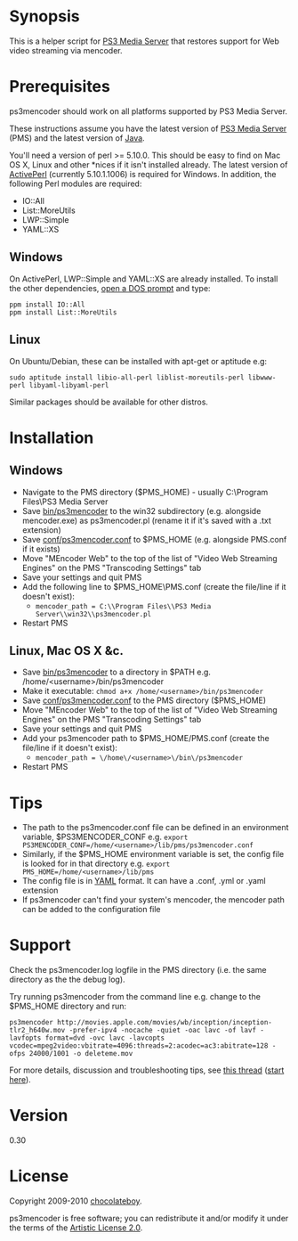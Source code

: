 # Synopsis

This is a helper script for [PS3 Media Server](http://code.google.com/p/ps3mediaserver/) that restores support for Web video streaming via mencoder.

# Prerequisites

ps3mencoder should work on all platforms supported by PS3 Media Server.

These instructions assume you have the latest version of [PS3 Media Server](http://ps3mediaserver.org/forum/viewtopic.php?f=2&t=3217) (PMS) and the latest version of [Java](http://www.java.com/en/download/index.jsp).

You'll need a version of perl >= 5.10.0. This should be easy to find on Mac OS X, Linux and other *nices if it isn't installed already. The latest version of [ActivePerl](http://www.activestate.com/activeperl/) (currently 5.10.1.1006) is required for Windows. In addition, the following Perl modules are required:

* IO::All
* List::MoreUtils
* LWP::Simple
* YAML::XS

## Windows

On ActivePerl, LWP::Simple and YAML::XS are already installed. To install the other dependencies, [open a DOS prompt](http://www.computerhope.com/issues/chdos.htm) and type:

    ppm install IO::All
    ppm install List::MoreUtils

## Linux

On Ubuntu/Debian, these can be installed with apt-get or aptitude e.g:

    sudo aptitude install libio-all-perl liblist-moreutils-perl libwww-perl libyaml-libyaml-perl

Similar packages should be available for other distros.

# Installation

## Windows

* Navigate to the PMS directory ($PMS_HOME) - usually C:\Program Files\PS3 Media Server
* Save [bin/ps3mencoder](http://github.com/chocolateboy/ps3mencoder/raw/master/bin/ps3mencoder) to the win32 subdirectory (e.g. alongside mencoder.exe) as ps3mencoder.pl (rename it if it's saved with a .txt extension)
* Save [conf/ps3mencoder.conf](http://github.com/chocolateboy/ps3mencoder/raw/master/conf/ps3mencoder.conf)
  to $PMS_HOME (e.g. alongside PMS.conf if it exists)
* Move "MEncoder Web" to the top of the list of "Video Web Streaming Engines" on the PMS "Transcoding Settings" tab
* Save your settings and quit PMS
* Add the following line to $PMS_HOME\PMS.conf (create the file/line if it doesn't exist):
  * `mencoder_path = C:\\Program Files\\PS3 Media Server\\win32\\ps3mencoder.pl`
* Restart PMS

## Linux, Mac OS X &c.

* Save [bin/ps3mencoder](http://github.com/chocolateboy/ps3mencoder/raw/master/bin/ps3mencoder)
  to a directory in $PATH e.g. /home/\<username\>/bin/ps3mencoder
* Make it executable: `chmod a+x /home/<username>/bin/ps3mencoder`
* Save [conf/ps3mencoder.conf](http://github.com/chocolateboy/ps3mencoder/raw/master/conf/ps3mencoder.conf)
  to the PMS directory ($PMS_HOME)
* Move "MEncoder Web" to the top of the list of "Video Web Streaming Engines" on the PMS "Transcoding Settings" tab
* Save your settings and quit PMS
* Add your ps3mencoder path to $PMS_HOME/PMS.conf (create the file/line if it doesn't exist):
  * `mencoder_path = \/home\/<username>\/bin\/ps3mencoder`
* Restart PMS

# Tips

* The path to the ps3mencoder.conf file can be defined in an environment variable, $PS3MENCODER_CONF e.g.
`export PS3MENCODER_CONF=/home/<username>/lib/pms/ps3mencoder.conf`
* Similarly, if the $PMS_HOME environment variable is set, the config file is looked for in that directory e.g.
`export PMS_HOME=/home/<username>/lib/pms`
* The config file is in [YAML](http://en.wikipedia.org/wiki/YAML) format. It can have a .conf, .yml or .yaml extension
* If ps3mencoder can't find your system's mencoder, the mencoder path can be added to the configuration file

# Support #

Check the ps3mencoder.log logfile in the PMS directory (i.e. the same directory as the the debug log).

Try running ps3mencoder from the command line e.g. change to the $PMS_HOME directory and run:

`ps3mencoder http://movies.apple.com/movies/wb/inception/inception-tlr2_h640w.mov -prefer-ipv4 -nocache -quiet -oac lavc -of lavf -lavfopts format=dvd -ovc lavc -lavcopts vcodec=mpeg2video:vbitrate=4096:threads=2:acodec=ac3:abitrate=128 -ofps 24000/1001 -o deleteme.mov`

For more details, discussion and troubleshooting tips, see [this thread](http://ps3mediaserver.org/forum/viewtopic.php?f=6&t=5002) ([start here](http://ps3mediaserver.org/forum/viewtopic.php?f=6&t=5002#p22479)).

# Version

0.30

# License

Copyright 2009-2010 [chocolateboy](mailto:chocolate@cpan.org).

ps3mencoder is free software; you can redistribute it and/or modify it under the terms of the [Artistic License 2.0](http://www.opensource.org/licenses/artistic-license-2.0.php).
